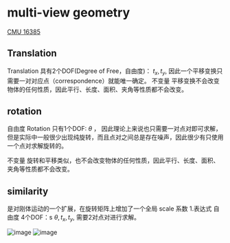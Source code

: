 # multi-view geometry

[CMU 16385](https://www.cs.cmu.edu/~16385/s17/Slides/)

## Translation
Translation 具有2个DOF(Degree of Free，自由度)： $t_x, t_y$, 因此一个平移变换只需要一对对应点（correspondence）就能唯一确定。
不变量 平移变换不会改变物体的任何性质，因此平行、长度、面积、夹角等性质都不会改变。

## rotation
自由度 Rotation 只有1个DOF: $\theta$ ，
因此理论上来说也只需要一对点对即可求解，但是实际中一般很少出现纯旋转，而且点对之间总是存在噪声，因此很少有只使用一个点对求解旋转的。

不变量 旋转和平移类似，也不会改变物体的任何性质，因此平行、长度、面积、夹角等性质都不会改变。

## similarity 
是对刚体运动的一个扩展，在旋转矩阵上增加了一个全局 scale 系数
1.表达式
自由度 4个DOF：s $\theta, t_x, t_y$, 需要2对点对进行求解。




![image](https://github.com/Tony-Hou/Learning-AI/assets/26059901/ff936a49-7660-4c42-9cb6-c36348bc744d)
![image](https://github.com/Tony-Hou/Learning-AI/assets/26059901/3e17a0d5-530f-45f8-b7a0-0a4520b9efec)
